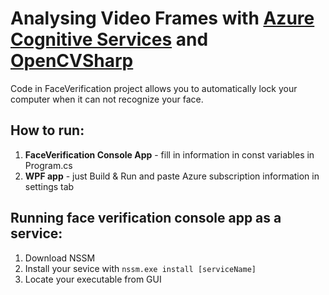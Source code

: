 # Analysing Video Frames with [Azure Cognitive Services](https://westus.dev.cognitive.microsoft.com/docs/services/563879b61984550e40cbbe8d/operations/563879b61984550f30395236) and [OpenCVSharp](https://github.com/shimat/opencvsharp)

Code in FaceVerification project allows you to automatically lock your computer when it can not recognize your face.

## How to run:

1. **FaceVerification Console App** - fill in information in const variables in Program.cs
2. **WPF app** - just Build & Run and paste Azure subscription information in settings tab

## Running face verification console app as a service:
1. Download NSSM
2. Install your sevice with `nssm.exe install [serviceName]`
3. Locate your executable from GUI
